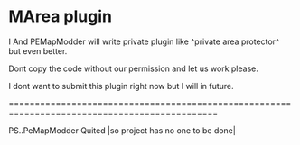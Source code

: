 MArea plugin
=============================================================================================

I And PEMapModder will write private plugin like ^private area protector^ but even better.

Dont copy the code without our permission and let us work please.

I dont want to submit this plugin right now but I will in future.

==============================================================================================

PS..PeMapModder Quited |so project has no one to be done|
